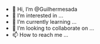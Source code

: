 - 👋 Hi, I’m @Guilhermesada
- 👀 I’m interested in ...
- 🌱 I’m currently learning ...
- 💞️ I’m looking to collaborate on ...
- 📫 How to reach me ...

<!---
Guilhermesada/Guilhermesada is a ✨ special ✨ repository because its `README.md` (this file) appears on your GitHub profile.
You can click the Preview link to take a look at your changes.
--->
